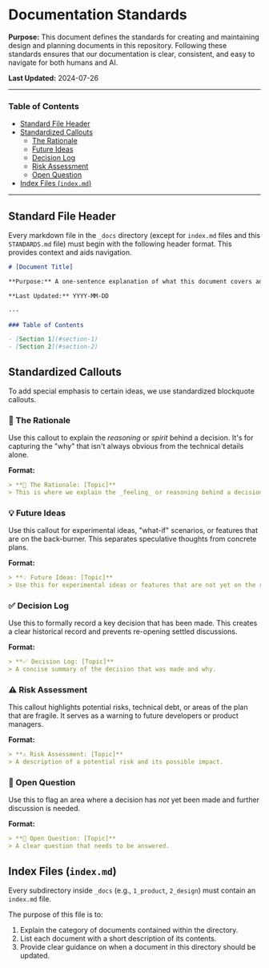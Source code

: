# Documentation Standards

**Purpose:** This document defines the standards for creating and maintaining design and planning documents in this repository. Following these standards ensures that our documentation is clear, consistent, and easy to navigate for both humans and AI.

**Last Updated:** 2024-07-26

---

### Table of Contents

- [Standard File Header](#standard-file-header)
- [Standardized Callouts](#standardized-callouts)
  - [The Rationale](#the-rationale)
  - [Future Ideas](#future-ideas)
  - [Decision Log](#decision-log)
  - [Risk Assessment](#risk-assessment)
  - [Open Question](#open-question)
- [Index Files (`index.md`)](#index-files-indexmd)

---

## Standard File Header

Every markdown file in the `_docs` directory (except for `index.md` files and this `STANDARDS.md` file) must begin with the following header format. This provides context and aids navigation.

```markdown
# [Document Title]

**Purpose:** A one-sentence explanation of what this document covers and who should read it.

**Last Updated:** YYYY-MM-DD

---

### Table of Contents

- [Section 1](#section-1)
- [Section 2](#section-2)
```

## Standardized Callouts

To add special emphasis to certain ideas, we use standardized blockquote callouts.

### 🧠 The Rationale

Use this callout to explain the _reasoning_ or _spirit_ behind a decision. It's for capturing the "why" that isn't always obvious from the technical details alone.

**Format:**

```markdown
> **🧠 The Rationale: [Topic]**
> This is where we explain the _feeling_ or reasoning behind a decision.
```

### 💡 Future Ideas

Use this callout for experimental ideas, "what-if" scenarios, or features that are on the back-burner. This separates speculative thoughts from concrete plans.

**Format:**

```markdown
> **💡 Future Ideas: [Topic]**
> Use this for experimental ideas or features that are not yet on the roadmap.
```

### ✅ Decision Log

Use this to formally record a key decision that has been made. This creates a clear historical record and prevents re-opening settled discussions.

**Format:**

```markdown
> **✅ Decision Log: [Topic]**
> A concise summary of the decision that was made and why.
```

### ⚠️ Risk Assessment

This callout highlights potential risks, technical debt, or areas of the plan that are fragile. It serves as a warning to future developers or product managers.

**Format:**

```markdown
> **⚠️ Risk Assessment: [Topic]**
> A description of a potential risk and its possible impact.
```

### 🤔 Open Question

Use this to flag an area where a decision has _not_ yet been made and further discussion is needed.

**Format:**

```markdown
> **🤔 Open Question: [Topic]**
> A clear question that needs to be answered.
```

## Index Files (`index.md`)

Every subdirectory inside `_docs` (e.g., `1_product`, `2_design`) must contain an `index.md` file.

The purpose of this file is to:

1.  Explain the category of documents contained within the directory.
2.  List each document with a short description of its contents.
3.  Provide clear guidance on when a document in this directory should be updated.
